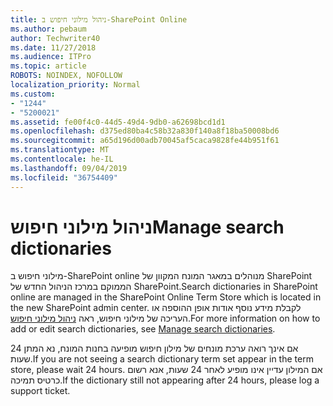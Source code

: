 ```yaml
---
title: ניהול מילוני חיפוש ב-SharePoint Online
ms.author: pebaum
author: Techwriter40
ms.date: 11/27/2018
ms.audience: ITPro
ms.topic: article
ROBOTS: NOINDEX, NOFOLLOW
localization_priority: Normal
ms.custom:
- "1244"
- "5200021"
ms.assetid: fe00f4c0-44d5-49d4-9db0-a62698bcd1d1
ms.openlocfilehash: d375ed80ba4c58b32a830f140a8f18ba50008bd6
ms.sourcegitcommit: a65d196d00adb70045af5caca9828fe44b951f61
ms.translationtype: MT
ms.contentlocale: he-IL
ms.lasthandoff: 09/04/2019
ms.locfileid: "36754409"
---
```

# <a name="manage-search-dictionaries"></a><span data-ttu-id="c288c-102">ניהול מילוני חיפוש</span><span class="sxs-lookup"><span data-stu-id="c288c-102">Manage search dictionaries</span></span>

<span data-ttu-id="c288c-103">מילוני חיפוש ב-SharePoint online מנוהלים במאגר המונח המקוון של SharePoint הממוקם במרכז הניהול החדש של SharePoint.</span><span class="sxs-lookup"><span data-stu-id="c288c-103">Search dictionaries in SharePoint online are managed in the SharePoint Online Term Store which is located in the new SharePoint admin center.</span></span> <span data-ttu-id="c288c-104">לקבלת מידע נוסף אודות אופן ההוספה או העריכה של מילוני חיפוש, ראה [ניהול מילוני חיפוש](https://go.microsoft.com/fwlink/?linkid=2044669&amp;clcid=0x409).</span><span class="sxs-lookup"><span data-stu-id="c288c-104">For more information on how to add or edit search dictionaries, see [Manage search dictionaries](https://go.microsoft.com/fwlink/?linkid=2044669&amp;clcid=0x409).</span></span>
  
<span data-ttu-id="c288c-105">אם אינך רואה ערכת מונחים של מילון חיפוש מופיעה בחנות המונח, נא המתן 24 שעות.</span><span class="sxs-lookup"><span data-stu-id="c288c-105">If you are not seeing a search dictionary term set appear in the term store, please wait 24 hours.</span></span> <span data-ttu-id="c288c-106">אם המילון עדיין אינו מופיע לאחר 24 שעות, אנא רשום כרטיס תמיכה.</span><span class="sxs-lookup"><span data-stu-id="c288c-106">If the dictionary still not appearing after 24 hours, please log a support ticket.</span></span>
  